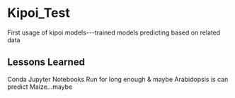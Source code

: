 # Kipoi_Test

First usage of kipoi models---trained models predicting based on related data

## Lessons Learned
  Conda Jupyter Notebooks
  Run for long enough & maybe Arabidopsis is can predict Maize...maybe
  
